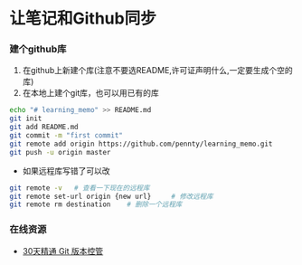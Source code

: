 # 让笔记和Github同步

### 建个github库
1. 在github上新建个库(注意不要选README,许可证声明什么,一定要生成个空的库)
2. 在本地上建个git库，也可以用已有的库
```bash
echo "# learning_memo" >> README.md
git init
git add README.md
git commit -m "first commit"
git remote add origin https://github.com/pennty/learning_memo.git
git push -u origin master
```

* 如果远程库写错了可以改
```bash
git remote -v   # 查看一下现在的远程库
git remote set-url origin {new url}     # 修改远程库
git remote rm destination    # 删除一个远程库
```

### 在线资源
* [30天精通 Git 版本控管](https://github.com/doggy8088/Learn-Git-in-30-days/blob/master/zh-tw/README.md "繁体的Git教程")


